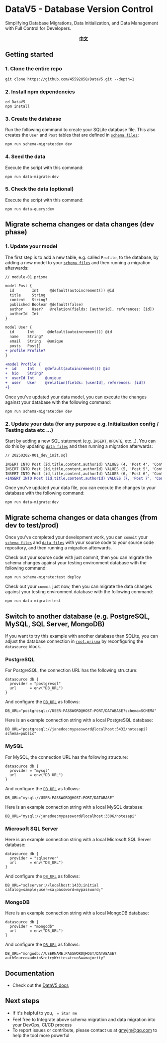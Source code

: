 # DataV5 - Database Version Control

Simplifying Database Migrations, Data Initialization, and Data Management with Full Control for Developers.

<p align="center">
<a href="https://github.com/45592858/DataV5/blob/main/README_zh.md"><b>中文</b></a> 
</p>



## Getting started

### 1. Clone the entire repo

```
git clone https://github.com/45592858/DataV5.git --depth=1
```

### 2. Install npm dependencies

```
cd DataV5
npm install
```

### 3. Create the database

Run the following command to create your SQLite database file. This also creates the `User` and `Post` tables that are defined in [`schema files`](./schema):

```
npm run schema-migrate:dev dev
```

### 4. Seed the data

Execute the script with this command:

```
npm run data-migrate:dev
```

### 5. Check the data (optional)

Execute the script with this command:

```
npm run data-query:dev
```



## Migrate schema changes or data changes (dev phase)

### 1. Update your model

The first step is to add a new table, e.g. called `Profile`, to the database, by adding a new model to your [`schema files`](./schema/module-01.prisma) and then running a migration afterwards:

```diff
// module-01.prisma

model Post {
  id        Int     @default(autoincrement()) @id
  title     String
  content   String?
  published Boolean @default(false)
  author    User?   @relation(fields: [authorId], references: [id])
  authorId  Int
}

model User {
  id      Int      @default(autoincrement()) @id
  name    String?
  email   String   @unique
  posts   Post[]
+ profile Profile?
}

+model Profile {
+  id     Int     @default(autoincrement()) @id
+  bio    String?
+  userId Int     @unique
+  user   User    @relation(fields: [userId], references: [id])
+}
```

Once you've updated your data model, you can execute the changes against your database with the following command:

```
npm run schema-migrate:dev dev
```

### 2. Update your data (for any purpose e.g. Initialization config / Testing data etc ...)

Start by adding a new SQL statement (e.g. `INSERT`, `UPDATE`, etc...). You can do this by updating [`data files`](./data/20250202-001_dev_init.sql) and then running a migration afterwards:

```diff
// 20250202-001_dev_init.sql

INSERT INTO Post (id,title,content,authorId) VALUES (4, 'Post 4', 'Content 4', 4);
INSERT INTO Post (id,title,content,authorId) VALUES (5, 'Post 5', 'Content 5', 5);
INSERT INTO Post (id,title,content,authorId) VALUES (6, 'Post 6', 'Content 6', 6);
+INSERT INTO Post (id,title,content,authorId) VALUES (7, 'Post 7', 'Content 7', 6);
```

Once you've updated your data file, you can execute the changes to your database with the following command:

```
npm run data-migrate:dev
```



## Migrate schema changes or data changes (from dev to test/prod)

Once you've completed your development work, you can `commit`  your  [`schema files`](./schema) and [`data files`](./data) with your source code to your source code repository, and then running a migration afterwards.

Check out your source code with just commit, then you can migrate the schema changes against your testing environment database with the following command:

```
npm run schema-migrate:test deploy
```

Check out your `commit` just now, then you can migrate the data changes against your testing environment database with the following command:

```
npm run data-migrate:test
```



## Switch to another database (e.g. PostgreSQL, MySQL, SQL Server, MongoDB)

If you want to try this example with another database than SQLite, you can adjust the database connection in [`root.prisma`](./schema/root.prisma) by reconfiguring the `datasource` block.

### PostgreSQL

For PostgreSQL, the connection URL has the following structure:

```
datasource db {
  provider = "postgresql"
  url      = env("DB_URL")
}
```

And configure the [`DB_URL`](./env.development) as follows:
```
DB_URL="postgresql://USER:PASSWORD@HOST:PORT/DATABASE?schema=SCHEMA" 
```

Here is an example connection string with a local PostgreSQL database:

```
DB_URL="postgresql://janedoe:mypassword@localhost:5432/notesapi?schema=public"
```

### MySQL

For MySQL, the connection URL has the following structure:

```
datasource db {
  provider = "mysql"
  url      = env("DB_URL")
}
```

And configure the [`DB_URL`](./env.development) as follows:
```
DB_URL="mysql://USER:PASSWORD@HOST:PORT/DATABASE" 
```

Here is an example connection string with a local MySQL database:

```
DB_URL="mysql://janedoe:mypassword@localhost:3306/notesapi"
```

### Microsoft SQL Server

Here is an example connection string with a local Microsoft SQL Server database:

```prisma
datasource db {
  provider = "sqlserver"
  url      = env("DB_URL")
}
```

And configure the [`DB_URL`](./env.development) as follows:
```
DB_URL="sqlserver://localhost:1433;initial catalog=sample;user=sa;password=mypassword;"
```

### MongoDB

Here is an example connection string with a local MongoDB database:

```prisma
datasource db {
  provider = "mongodb"
  url      = env("DB_URL")
}
```

And configure the [`DB_URL`](./env.development) as follows:
```
DB_URL="mongodb://USERNAME:PASSWORD@HOST/DATABASE?authSource=admin&retryWrites=true&w=majority"
```



## Documentation

- Check out the [DataV5 docs](https://github.com/45592858/DataV5/wiki)



## Next steps

- If it's helpful to you, ` ⭐️ Star me`
- Feel free to Integrate above schema migration and data migration into your  DevOps, CI/CD process
- To report issues or contribute, please contact us at [gmyjm@qq.com](mailto:gmyjm@qq.com?subject=[GitHub]%20DataV5%20Supports) to help the tool more powerful
